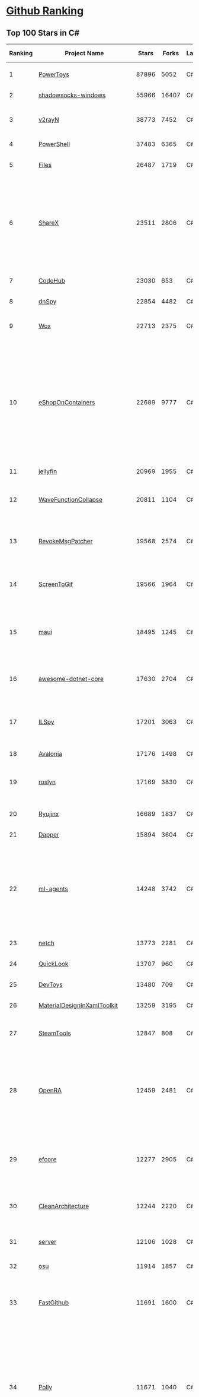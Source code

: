 [Github Ranking](../README.md)
==========

## Top 100 Stars in C\#

| Ranking | Project Name | Stars | Forks | Language | Open Issues | Description | Last Commit |
| ------- | ------------ | ----- | ----- | -------- | ----------- | ----------- | ----------- |
| 1 | [PowerToys](https://github.com/microsoft/PowerToys) | 87896 | 5052 | C# | 4622 | Windows system utilities to maximize productivity | 2023-03-11T00:14:58Z |
| 2 | [shadowsocks-windows](https://github.com/shadowsocks/shadowsocks-windows) | 55966 | 16407 | C# | 121 | A C# port of shadowsocks | 2023-02-27T03:52:35Z |
| 3 | [v2rayN](https://github.com/2dust/v2rayN) | 38773 | 7452 | C# | 47 | A V2Ray client for Windows, support Xray core and v2fly core | 2023-03-10T12:49:28Z |
| 4 | [PowerShell](https://github.com/PowerShell/PowerShell) | 37483 | 6365 | C# | 3330 | PowerShell for every system! | 2023-03-11T00:51:32Z |
| 5 | [Files](https://github.com/files-community/Files) | 26487 | 1719 | C# | 399 | Building the best file manager experience for Windows | 2023-03-11T02:50:38Z |
| 6 | [ShareX](https://github.com/ShareX/ShareX) | 23511 | 2806 | C# | 500 | ShareX is a free and open source program that lets you capture or record any area of your screen and share it with a single press of a key. It also allows uploading images, text or other types of files to many supported destinations you can choose from. | 2023-03-10T06:57:26Z |
| 7 | [CodeHub](https://github.com/CodeHubApp/CodeHub) | 23030 | 653 | C# | 234 | CodeHub is an iOS application written using Xamarin | 2022-06-22T16:14:05Z |
| 8 | [dnSpy](https://github.com/dnSpy/dnSpy) | 22854 | 4482 | C# | 0 | .NET debugger and assembly editor | 2020-12-20T23:55:15Z |
| 9 | [Wox](https://github.com/Wox-launcher/Wox) | 22713 | 2375 | C# | 969 | Launcher for Windows, an alternative to Alfred and Launchy. | 2022-12-27T10:47:18Z |
| 10 | [eShopOnContainers](https://github.com/dotnet-architecture/eShopOnContainers) | 22689 | 9777 | C# | 21 | Cross-platform .NET sample microservices and container based application that runs on Linux Windows and macOS. Powered by .NET 7, Docker Containers and Azure Kubernetes Services. Supports Visual Studio, VS for Mac and CLI based environments with Docker CLI, dotnet CLI, VS Code or any other code editor. | 2023-03-10T17:29:47Z |
| 11 | [jellyfin](https://github.com/jellyfin/jellyfin) | 20969 | 1955 | C# | 853 | The Free Software Media System | 2023-03-10T21:18:43Z |
| 12 | [WaveFunctionCollapse](https://github.com/mxgmn/WaveFunctionCollapse) | 20811 | 1104 | C# | 1 | Bitmap & tilemap generation from a single example with the help of ideas from quantum mechanics | 2023-03-10T02:57:18Z |
| 13 | [RevokeMsgPatcher](https://github.com/huiyadanli/RevokeMsgPatcher) | 19568 | 2574 | C# | 51 | :trollface: A hex editor for WeChat/QQ/TIM - PC版微信/QQ/TIM防撤回补丁（我已经看到了，撤回也没用了） | 2023-01-15T06:18:35Z |
| 14 | [ScreenToGif](https://github.com/NickeManarin/ScreenToGif) | 19566 | 1964 | C# | 207 | 🎬 ScreenToGif allows you to record a selected area of your screen, edit and save it as a gif or video. | 2023-02-19T13:29:03Z |
| 15 | [maui](https://github.com/dotnet/maui) | 18495 | 1245 | C# | 2180 | .NET MAUI is the .NET Multi-platform App UI, a framework for building native device applications spanning mobile, tablet, and desktop. | 2023-03-11T00:17:52Z |
| 16 | [awesome-dotnet-core](https://github.com/thangchung/awesome-dotnet-core) | 17630 | 2704 | C# | 19 | :honeybee: A collection of awesome .NET core libraries, tools, frameworks and software | 2023-02-13T22:57:06Z |
| 17 | [ILSpy](https://github.com/icsharpcode/ILSpy) | 17201 | 3063 | C# | 204 | .NET Decompiler with support for PDB generation, ReadyToRun, Metadata (&more) - cross-platform! | 2023-03-04T16:28:31Z |
| 18 | [Avalonia](https://github.com/AvaloniaUI/Avalonia) | 17176 | 1498 | C# | 1217 | A cross-platform UI framework for .NET | 2023-03-10T15:44:09Z |
| 19 | [roslyn](https://github.com/dotnet/roslyn) | 17169 | 3830 | C# | 7904 | The Roslyn .NET compiler provides C# and Visual Basic languages with rich code analysis APIs. | 2023-03-11T02:37:21Z |
| 20 | [Ryujinx](https://github.com/Ryujinx/Ryujinx) | 16689 | 1837 | C# | 367 | Experimental Nintendo Switch Emulator written in C# | 2023-03-10T21:29:31Z |
| 21 | [Dapper](https://github.com/DapperLib/Dapper) | 15894 | 3604 | C# | 359 | Dapper - a simple object mapper for .Net | 2023-02-18T02:43:28Z |
| 22 | [ml-agents](https://github.com/Unity-Technologies/ml-agents) | 14248 | 3742 | C# | 115 | The Unity Machine Learning Agents Toolkit (ML-Agents) is an open-source project that enables games and simulations to serve as environments for training intelligent agents using deep reinforcement learning and imitation learning. | 2023-03-09T21:04:14Z |
| 23 | [netch](https://github.com/netchx/netch) | 13773 | 2281 | C# | 9 | A simple proxy client | 2023-03-01T17:10:28Z |
| 24 | [QuickLook](https://github.com/QL-Win/QuickLook) | 13707 | 960 | C# | 366 | Bring macOS “Quick Look” feature to Windows | 2023-03-09T19:31:58Z |
| 25 | [DevToys](https://github.com/veler/DevToys) | 13480 | 709 | C# | 245 | A Swiss Army knife for developers. | 2023-03-10T23:27:11Z |
| 26 | [MaterialDesignInXamlToolkit](https://github.com/MaterialDesignInXAML/MaterialDesignInXamlToolkit) | 13259 | 3195 | C# | 170 | Google's Material Design in XAML & WPF, for C# & VB.Net.  | 2023-03-10T18:05:18Z |
| 27 | [SteamTools](https://github.com/BeyondDimension/SteamTools) | 12847 | 808 | C# | 494 | 🛠「Watt Toolkit」是一个开源跨平台的多功能 Steam 工具箱。 | 2023-03-10T11:13:08Z |
| 28 | [OpenRA](https://github.com/OpenRA/OpenRA) | 12459 | 2481 | C# | 1460 | Open Source real-time strategy game engine for early Westwood games such as Command & Conquer: Red Alert written in C# using SDL and OpenGL. Runs on Windows, Linux, *BSD and Mac OS X. | 2023-03-10T19:35:56Z |
| 29 | [efcore](https://github.com/dotnet/efcore) | 12277 | 2905 | C# | 1737 | EF Core is a modern object-database mapper for .NET. It supports LINQ queries, change tracking, updates, and schema migrations. | 2023-03-11T02:26:27Z |
| 30 | [CleanArchitecture](https://github.com/ardalis/CleanArchitecture) | 12244 | 2220 | C# | 17 | Clean Architecture Solution Template: A starting point for Clean Architecture with ASP.NET Core | 2023-03-06T20:11:02Z |
| 31 | [server](https://github.com/bitwarden/server) | 12106 | 1028 | C# | 42 | The core infrastructure backend (API, database, Docker, etc). | 2023-03-10T23:25:05Z |
| 32 | [osu](https://github.com/ppy/osu) | 11914 | 1857 | C# | 957 | rhythm is just a *click* away! | 2023-03-09T19:15:08Z |
| 33 | [FastGithub](https://github.com/dotnetcore/FastGithub) | 11691 | 1600 | C# | 111 | github加速神器，解决github打不开、用户头像无法加载、releases无法上传下载、git-clone、git-pull、git-push失败等问题 | 2022-12-08T18:58:24Z |
| 34 | [Polly](https://github.com/App-vNext/Polly) | 11671 | 1040 | C# | 83 | Polly is a .NET resilience and transient-fault-handling library that allows developers to express policies such as Retry, Circuit Breaker, Timeout, Bulkhead Isolation, and Fallback in a fluent and thread-safe manner. From version 6.0.1, Polly targets .NET Standard 1.1 and 2.0+. | 2023-03-10T16:07:56Z |
| 35 | [PEASS-ng](https://github.com/carlospolop/PEASS-ng) | 11546 | 2598 | C# | 14 | PEASS - Privilege Escalation Awesome Scripts SUITE (with colors) | 2023-03-08T08:39:53Z |
| 36 | [runtime](https://github.com/dotnet/runtime) | 11447 | 3789 | C# | 8211 | .NET is a cross-platform runtime for cloud, mobile, desktop, and IoT apps. | 2023-03-11T02:41:57Z |
| 37 | [AspNetCore.Docs](https://github.com/dotnet/AspNetCore.Docs) | 11435 | 25363 | C# | 382 | Documentation for ASP.NET Core | 2023-03-11T01:13:57Z |
| 38 | [downkyi](https://github.com/leiurayer/downkyi) | 11434 | 1428 | C# | 305 | 哔哩下载姬downkyi，哔哩哔哩网站视频下载工具，支持批量下载，支持8K、HDR、杜比视界，提供工具箱（音视频提取、去水印等）。 | 2023-03-05T06:39:04Z |
| 39 | [CleanArchitecture](https://github.com/jasontaylordev/CleanArchitecture) | 11226 | 2542 | C# | 14 | Clean Architecture Solution Template for .NET 7 | 2023-03-06T17:56:29Z |
| 40 | [N_m3u8DL-CLI](https://github.com/nilaoda/N_m3u8DL-CLI) | 11035 | 1859 | C# | 222 | [.NET] m3u8 downloader 开源的命令行m3u8/HLS/dash下载器，支持普通AES-128-CBC解密，多线程，自定义请求头等. 支持简体中文,繁体中文和英文. English Supported. | 2022-12-08T15:02:46Z |
| 41 | [aspnetboilerplate](https://github.com/aspnetboilerplate/aspnetboilerplate) | 10933 | 3685 | C# | 180 | ASP.NET Boilerplate - Web Application Framework | 2023-03-06T12:53:39Z |
| 42 | [CMWTAT_Digital_Edition](https://github.com/TGSAN/CMWTAT_Digital_Edition) | 10706 | 1561 | C# | 18 | CloudMoe Windows 10/11 Activation Toolkit get digital license, the best open source Win 10/11 activator in GitHub. GitHub 上最棒的开源 Win10/Win11 数字权利（数字许可证）激活工具！ | 2023-02-06T22:24:51Z |
| 43 | [AssetStudio](https://github.com/Perfare/AssetStudio) | 10414 | 2007 | C# | 177 | AssetStudio is a tool for exploring, extracting and exporting assets and assetbundles. | 2022-12-08T15:37:37Z |
| 44 | [mono](https://github.com/mono/mono) | 10332 | 3778 | C# | 2114 | Mono open source ECMA CLI, C# and .NET implementation. | 2023-03-10T17:35:49Z |
| 45 | [lively](https://github.com/rocksdanister/lively) | 10175 | 819 | C# | 212 | Free and open-source software that allows users to set animated desktop wallpapers and screensavers powered by WinUI 3. | 2023-03-06T02:27:00Z |
| 46 | [csharplang](https://github.com/dotnet/csharplang) | 9710 | 971 | C# | 423 | The official repo for the design of the C# programming language | 2023-03-10T22:52:05Z |
| 47 | [abp](https://github.com/abpframework/abp) | 9556 | 2934 | C# | 561 | Open Source Web Application Framework for ASP.NET Core | 2023-03-10T15:57:58Z |
| 48 | [basic-computer-games](https://github.com/coding-horror/basic-computer-games) | 9356 | 1210 | C# | 12 | An updated version of the classic "Basic Computer Games" book, with well-written examples in a variety of common MEMORY SAFE, SCRIPTING programming languages. See https://coding-horror.github.io/basic-computer-games/ | 2023-03-05T20:37:56Z |
| 49 | [AutoMapper](https://github.com/AutoMapper/AutoMapper) | 9269 | 1707 | C# | 0 | A convention-based object-object mapper in .NET.  | 2023-02-26T09:57:34Z |
| 50 | [MonoGame](https://github.com/MonoGame/MonoGame) | 9262 | 2677 | C# | 707 | One framework for creating powerful cross-platform games. | 2023-03-08T17:35:44Z |
| 51 | [MediatR](https://github.com/jbogard/MediatR) | 9223 | 1053 | C# | 7 | Simple, unambitious mediator implementation in .NET | 2023-03-09T23:08:42Z |
| 52 | [CefSharp](https://github.com/cefsharp/CefSharp) | 9189 | 2848 | C# | 41 | .NET (WPF and Windows Forms) bindings for the Chromium Embedded Framework | 2023-03-10T08:38:05Z |
| 53 | [orleans](https://github.com/dotnet/orleans) | 9185 | 1955 | C# | 426 | Cloud Native application framework for .NET | 2023-03-08T23:39:16Z |
| 54 | [RestSharp](https://github.com/restsharp/RestSharp) | 8928 | 2278 | C# | 19 | Simple REST and HTTP API Client for .NET | 2023-03-05T09:44:46Z |
| 55 | [choco](https://github.com/chocolatey/choco) | 8911 | 868 | C# | 764 | Chocolatey - the package manager for Windows | 2023-03-10T22:18:40Z |
| 56 | [SignalR](https://github.com/SignalR/SignalR) | 8833 | 2293 | C# | 19 | Incredibly simple real-time web for .NET | 2023-02-20T00:20:49Z |
| 57 | [BenchmarkDotNet](https://github.com/dotnet/BenchmarkDotNet) | 8771 | 867 | C# | 162 | Powerful .NET library for benchmarking | 2023-03-10T15:06:22Z |
| 58 | [Jackett](https://github.com/Jackett/Jackett) | 8760 | 1048 | C# | 193 | API Support for your favorite torrent trackers | 2023-03-10T17:08:58Z |
| 59 | [winsw](https://github.com/winsw/winsw) | 8723 | 1323 | C# | 157 | A wrapper executable that can run any executable as a Windows service, in a permissive license. | 2023-02-22T05:20:39Z |
| 60 | [FluentTerminal](https://github.com/felixse/FluentTerminal) | 8662 | 442 | C# | 242 | A Terminal Emulator based on UWP and web technologies. | 2023-01-31T19:47:54Z |
| 61 | [MahApps.Metro](https://github.com/MahApps/MahApps.Metro) | 8623 | 2416 | C# | 65 | A framework that allows developers to cobble together a better UI for their own WPF applications with minimal effort. | 2023-03-02T22:41:18Z |
| 62 | [eShopOnWeb](https://github.com/dotnet-architecture/eShopOnWeb) | 8561 | 4383 | C# | 0 | Sample ASP.NET Core 6.0 reference application, powered by Microsoft, demonstrating a layered application architecture with monolithic deployment model. Download the eBook PDF from docs folder. | 2023-02-28T20:16:39Z |
| 63 | [duplicati](https://github.com/duplicati/duplicati) | 8542 | 795 | C# | 888 | Store securely encrypted backups in the cloud! | 2023-03-09T23:40:03Z |
| 64 | [Locale-Emulator](https://github.com/xupefei/Locale-Emulator) | 8436 | 722 | C# | 0 | Yet Another System Region and Language Simulator | 2022-04-15T09:55:46Z |
| 65 | [machinelearning](https://github.com/dotnet/machinelearning) | 8317 | 1804 | C# | 741 | ML.NET is an open source and cross-platform machine learning framework for .NET. | 2023-03-10T23:04:50Z |
| 66 | [Captura](https://github.com/MathewSachin/Captura) | 8145 | 1569 | C# | 109 | Capture Screen, Audio, Cursor, Mouse Clicks and Keystrokes | 2020-08-16T15:25:25Z |
| 67 | [modular-monolith-with-ddd](https://github.com/kgrzybek/modular-monolith-with-ddd) | 8141 | 1220 | C# | 41 | Full Modular Monolith application with Domain-Driven Design approach. | 2023-01-23T06:54:13Z |
| 68 | [Hangfire](https://github.com/HangfireIO/Hangfire) | 8085 | 1578 | C# | 719 | An easy way to perform background job processing in your .NET and .NET Core applications. No Windows Service or separate process required | 2023-03-10T11:37:53Z |
| 69 | [Terminal.Gui](https://github.com/gui-cs/Terminal.Gui) | 7976 | 589 | C# | 84 | Cross Platform Terminal UI toolkit for .NET | 2023-03-10T19:30:28Z |
| 70 | [FluentValidation](https://github.com/FluentValidation/FluentValidation) | 7953 | 1117 | C# | 3 | A popular .NET validation library for building strongly-typed validation rules. | 2023-03-09T18:14:09Z |
| 71 | [WeiXinMPSDK](https://github.com/JeffreySu/WeiXinMPSDK) | 7736 | 4283 | C# | 202 | 微信全平台 SDK Senparc.Weixin for C#，支持 .NET Framework 及 .NET Core、.NET 6.0、.NET 7.0。已支持微信公众号、小程序、小游戏、微信支付、企业微信/企业号、开放平台、JSSDK、微信周边等全平台。 WeChat SDK for C#. | 2023-02-26T15:34:30Z |
| 72 | [practical-aspnetcore](https://github.com/dodyg/practical-aspnetcore) | 7585 | 1004 | C# | 167 | Practical samples of ASP.NET Core 2.1, 2.2, 3.1, 5.0, 6.0 and 7.0  projects you can use. Readme contains explanations on all projects. | 2023-03-10T12:18:24Z |
| 73 | [Ocelot](https://github.com/ThreeMammals/Ocelot) | 7518 | 1540 | C# | 523 | .NET core API Gateway | 2023-03-03T13:54:39Z |
| 74 | [Humanizer](https://github.com/Humanizr/Humanizer) | 7497 | 894 | C# | 201 | Humanizer meets all your .NET needs for manipulating and displaying strings, enums, dates, times, timespans, numbers and quantities | 2023-03-04T19:30:32Z |
| 75 | [ReactiveUI](https://github.com/reactiveui/ReactiveUI) | 7391 | 1117 | C# | 81 | An advanced, composable, functional reactive model-view-viewmodel framework for all .NET platforms that is inspired by functional reactive programming. ReactiveUI allows you to  abstract mutable state away from your user interfaces, express the idea around a feature in one readable place and improve the testability of your application. | 2023-03-07T02:10:19Z |
| 76 | [blockchain](https://github.com/dvf/blockchain) | 7322 | 2642 | C# | 67 | A simple Blockchain in Python | 2023-01-04T17:21:04Z |
| 77 | [LiteDB](https://github.com/mbdavid/LiteDB) | 7312 | 1108 | C# | 549 | LiteDB - A .NET NoSQL Document Store in a single data file - https://www.litedb.org | 2023-03-09T20:01:46Z |
| 78 | [Radarr](https://github.com/Radarr/Radarr) | 7306 | 825 | C# | 426 | A fork of Sonarr to work with movies à la Couchpotato. | 2023-03-08T14:38:47Z |
| 79 | [mRemoteNG](https://github.com/mRemoteNG/mRemoteNG) | 7259 | 1319 | C# | 747 | mRemoteNG is the next generation of mRemote, open source, tabbed, multi-protocol, remote connections manager. | 2023-03-11T01:46:19Z |
| 80 | [Bili.Uwp](https://github.com/Richasy/Bili.Uwp) | 7254 | 483 | C# | 144 | 适用于新系统UI的哔哩 | 2023-02-14T07:18:54Z |
| 81 | [Nancy](https://github.com/NancyFx/Nancy) | 7184 | 1510 | C# | 196 | Lightweight, low-ceremony, framework for building HTTP based services on .Net and Mono | 2021-01-24T13:28:09Z |
| 82 | [EarTrumpet](https://github.com/File-New-Project/EarTrumpet) | 7123 | 467 | C# | 38 | EarTrumpet - Volume Control for Windows | 2023-03-03T07:18:09Z |
| 83 | [Bogus](https://github.com/bchavez/Bogus) | 6906 | 408 | C# | 34 | :card_index: A simple fake data generator for C#, F#, and VB.NET. Based on and ported from the famed faker.js. | 2023-03-09T18:13:42Z |
| 84 | [refit](https://github.com/reactiveui/refit) | 6906 | 687 | C# | 154 | The automatic type-safe REST library for .NET Core, Xamarin and .NET. Heavily inspired by Square's Retrofit library, Refit turns your REST API into a live interface. | 2023-03-09T00:59:11Z |
| 85 | [gitextensions](https://github.com/gitextensions/gitextensions) | 6839 | 2006 | C# | 643 | Git Extensions is a standalone UI tool for managing git repositories. It also integrates with Windows Explorer and Microsoft Visual Studio (2015/2017/2019). | 2023-03-10T22:58:28Z |
| 86 | [ContextMenuManager](https://github.com/BluePointLilac/ContextMenuManager) | 6819 | 400 | C# | 60 | 🖱️ 纯粹的Windows右键菜单管理程序 | 2022-07-06T05:15:21Z |
| 87 | [ET](https://github.com/egametang/ET) | 6792 | 2498 | C# | 48 | Unity3D Client And C# Server Framework | 2023-03-09T09:10:32Z |
| 88 | [spectre.console](https://github.com/spectreconsole/spectre.console) | 6728 | 319 | C# | 132 | A .NET library that makes it easier to create beautiful console applications. | 2023-03-09T11:08:41Z |
| 89 | [Electron.NET](https://github.com/ElectronNET/Electron.NET) | 6602 | 666 | C# | 167 | :electron: Build cross platform desktop apps with ASP.NET Core (Razor Pages, MVC, Blazor). | 2023-03-04T21:55:05Z |
| 90 | [jynew](https://github.com/jynew/jynew) | 6495 | 1442 | C# | 30 | JinYongLegend-like RPG Game Framework with full Modding support | 2023-03-05T19:37:06Z |
| 91 | [OrchardCore](https://github.com/OrchardCMS/OrchardCore) | 6430 | 2123 | C# | 1205 | Orchard Core is an open-source modular and multi-tenant application framework built with ASP.NET Core, and a content management system (CMS) built on top of that framework. | 2023-03-10T20:04:13Z |
| 92 | [Quasar](https://github.com/quasar/Quasar) | 6424 | 2127 | C# | 139 | Remote Administration Tool for Windows | 2023-02-22T19:44:07Z |
| 93 | [reverse-proxy](https://github.com/microsoft/reverse-proxy) | 6361 | 621 | C# | 126 | A toolkit for developing high-performance HTTP reverse proxy applications. | 2023-03-09T17:15:18Z |
| 94 | [ImageSharp](https://github.com/SixLabors/ImageSharp) | 6358 | 779 | C# | 37 | :camera: A modern, cross-platform, 2D Graphics library for .NET | 2023-03-08T08:13:11Z |
| 95 | [ShadowsocksR-Windows](https://github.com/HMBSbige/ShadowsocksR-Windows) | 6352 | 1094 | C# | 0 | Ship of Theseus | 2023-03-07T16:12:09Z |
| 96 | [UniRx](https://github.com/neuecc/UniRx) | 6319 | 830 | C# | 189 | Reactive Extensions for Unity | 2023-02-02T10:23:12Z |
| 97 | [QuestPDF](https://github.com/QuestPDF/QuestPDF) | 6249 | 323 | C# | 124 | QuestPDF is a modern open-source .NET library for PDF document generation. Offering comprehensive layout engine powered by concise and discoverable C# Fluent API. Easily generate PDF reports, invoices, exports, etc. | 2023-03-07T20:22:44Z |
| 98 | [de4dot](https://github.com/de4dot/de4dot) | 6228 | 2533 | C# | 0 | .NET deobfuscator and unpacker. | 2020-08-29T08:14:56Z |
| 99 | [AspNetCoreDiagnosticScenarios](https://github.com/davidfowl/AspNetCoreDiagnosticScenarios) | 6174 | 608 | C# | 23 | This repository has examples of broken patterns in ASP.NET Core applications | 2023-01-24T03:41:39Z |
| 100 | [Dependencies](https://github.com/lucasg/Dependencies) | 6142 | 532 | C# | 83 | A rewrite of the old legacy software "depends.exe" in C# for Windows devs to troubleshoot dll load dependencies issues. | 2023-02-09T08:04:08Z |

